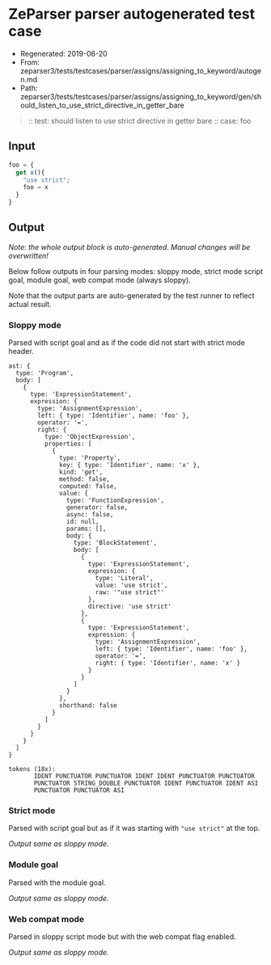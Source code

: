 # ZeParser parser autogenerated test case

- Regenerated: 2019-06-20
- From: zeparser3/tests/testcases/parser/assigns/assigning_to_keyword/autogen.md
- Path: zeparser3/tests/testcases/parser/assigns/assigning_to_keyword/gen/should_listen_to_use_strict_directive_in_getter_bare

> :: test: should listen to use strict directive in getter bare
> :: case: foo

## Input


`````js
foo = {
  get x(){
    "use strict";
    foo = x
  }
}
`````

## Output

_Note: the whole output block is auto-generated. Manual changes will be overwritten!_

Below follow outputs in four parsing modes: sloppy mode, strict mode script goal, module goal, web compat mode (always sloppy).

Note that the output parts are auto-generated by the test runner to reflect actual result.

### Sloppy mode

Parsed with script goal and as if the code did not start with strict mode header.

`````
ast: {
  type: 'Program',
  body: [
    {
      type: 'ExpressionStatement',
      expression: {
        type: 'AssignmentExpression',
        left: { type: 'Identifier', name: 'foo' },
        operator: '=',
        right: {
          type: 'ObjectExpression',
          properties: [
            {
              type: 'Property',
              key: { type: 'Identifier', name: 'x' },
              kind: 'get',
              method: false,
              computed: false,
              value: {
                type: 'FunctionExpression',
                generator: false,
                async: false,
                id: null,
                params: [],
                body: {
                  type: 'BlockStatement',
                  body: [
                    {
                      type: 'ExpressionStatement',
                      expression: {
                        type: 'Literal',
                        value: 'use strict',
                        raw: '"use strict"'
                      },
                      directive: 'use strict'
                    },
                    {
                      type: 'ExpressionStatement',
                      expression: {
                        type: 'AssignmentExpression',
                        left: { type: 'Identifier', name: 'foo' },
                        operator: '=',
                        right: { type: 'Identifier', name: 'x' }
                      }
                    }
                  ]
                }
              },
              shorthand: false
            }
          ]
        }
      }
    }
  ]
}

tokens (18x):
       IDENT PUNCTUATOR PUNCTUATOR IDENT IDENT PUNCTUATOR PUNCTUATOR
       PUNCTUATOR STRING_DOUBLE PUNCTUATOR IDENT PUNCTUATOR IDENT ASI
       PUNCTUATOR PUNCTUATOR ASI
`````

### Strict mode

Parsed with script goal but as if it was starting with `"use strict"` at the top.

_Output same as sloppy mode._

### Module goal

Parsed with the module goal.

_Output same as sloppy mode._

### Web compat mode

Parsed in sloppy script mode but with the web compat flag enabled.

_Output same as sloppy mode._
